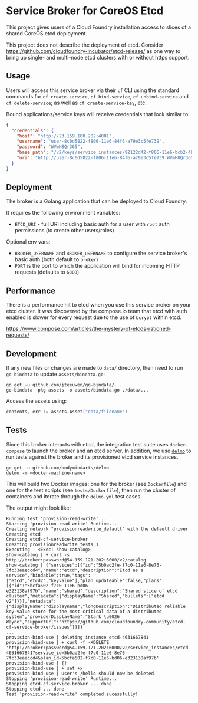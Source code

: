 # Service Broker for CoreOS Etcd

This project gives users of a Cloud Foundry installation access to slices of a shared CoreOS etcd deployment.

This project does not describe the deployment of etcd. Consider https://github.com/cloudfoundry-incubator/etcd-release/ as one way to bring up single- and multi-node etcd clusters with or without https support.

## Usage

Users will access this service broker via their `cf` CLI using the standard commands for `cf create-service`, `cf bind-service`, `cf unbind-service` and `cf delete-service`; as well as `cf create-service-key`, etc.

Bound applications/service keys will receive credentials that look similar to:

```json
{
  "credentials": {
    "host": "http://23.159.100.202:4001",
    "username": "user-8c0d5822-f806-11e6-84f6-a79e3c5fe739",
    "password": "WVmH8Qr365",
    "base_path": "/v2/keys/service_instances/92122d42-f806-11e6-bcb2-4b77b9de2108",
    "uri": "http://user-8c0d5822-f806-11e6-84f6-a79e3c5fe739:WVmH8Qr365@23.159.100.202:4001/v2/keys/service_instances/92122d42-f806-11e6-bcb2-4b77b9de2108"
  }
}
```

## Deployment

The broker is a Golang application that can be deployed to Cloud Foundry.

It requires the following environment variables:

* `ETCD_URI` - full URI including basic auth for a user with `root` auth permissions (to create other users/roles)

Optional env vars:

* `BROKER_USERNAME` and `BROKER_USERNAME` to configure the service broker's basic auth (both default to `broker`)
* `PORT` is the port to which the application will bind for incoming HTTP requests (defaults to `6000`)

## Performance

There is a performance hit to etcd when you use this service broker on your etcd cluster. It was discovered by the compose.io team that etcd with auth enabled is slower for every request due to the use of `bcrypt` within etcd.

https://www.compose.com/articles/the-mystery-of-etcds-rationed-requests/

## Development

If any new files or changes are made to `data/` directory, then need to run `go-bindata` to update `assets/bindata.go`:

```
go get -u github.com/jteeuwen/go-bindata/...
go-bindata -pkg assets -o assets/bindata.go ./data/...
```

Access the assets using:

```go
contents, err := assets.Asset("data/filename")
```

## Tests

Since this broker interacts with etcd, the integration test suite uses `docker-compose` to launch the broker and an etcd server. In addition, we use [`delmo`](https://github.com/bodymindarts/delmo) to run tests against the broker and its provisioned etcd service instances.

```
go get -u github.com/bodymindarts/delmo
delmo -m <docker-machine-name>
```

This will build two Docker images: one for the broker (see `Dockerfile`) and one for the test scripts (see `tests/Dockerfile`), then run the cluster of containers and iterate through the `delmo.yml` test cases.

The output might look like:

```
Running test 'provision-read-write'...
Starting 'provision-read-write' Runtime...
Creating network "provisionreadwrite_default" with the default driver
Creating etcd
Creating etcd-cf-service-broker
Creating provisionreadwrite_tests_1
Executing - <Exec: show-catalog>
show-catalog | + curl -s http://broker:password@54.159.121.202:6000/v2/catalog
show-catalog | {"services":[{"id":"5b0ad2fe-f7c0-11e6-8e76-7fc33eaeccd4","name":"etcd","description":"Etcd as a service","bindable":true,"tags":["etcd","etcd2","keyvalue"],"plan_updateable":false,"plans":[{"id":"5bcfa502-f7c0-11e6-bd06-e323138af97b","name":"shared","description":"Shared slice of etcd cluster","metadata":{"displayName":"Shared","bullets":["etcd v2"]}}],"metadata":{"displayName":"displayname","longDescription":"Distributed reliable key-value store for the most critical data of a distributed system","providerDisplayName":"Stark \u0026 Wayne","supportUrl":"https://github.com/cloudfoundry-community/etcd-cf-service-broker/issues"}}]}
...
provision-bind-use | deleting instance etcd-4631667841
provision-bind-use | + curl -f -XDELETE 'http://broker:password@54.159.121.202:6000/v2/service_instances/etcd-4631667841?service_id=5b0ad2fe-f7c0-11e6-8e76-7fc33eaeccd4&plan_id=5bcfa502-f7c0-11e6-bd06-e323138af97b'
provision-bind-use | {}
provision-bind-use | + set +x
provision-bind-use | User's /hello should now be deleted
Stopping 'provision-read-write' Runtime...
Stopping etcd-cf-service-broker ... done
Stopping etcd ... done
Test 'provision-read-write' completed sucessfully!
```
